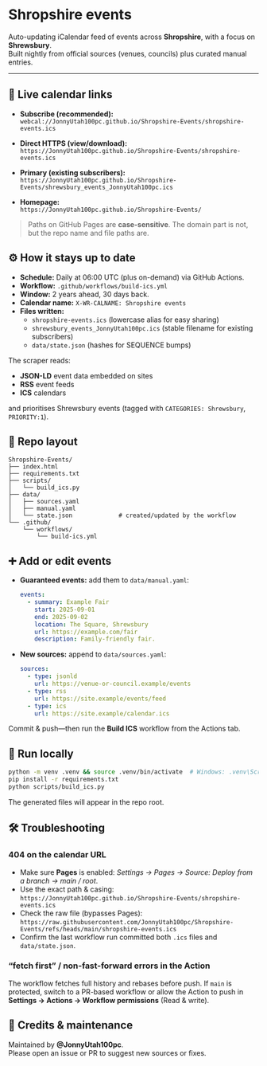 # Shropshire events

Auto-updating iCalendar feed of events across **Shropshire**, with a focus on **Shrewsbury**.  
Built nightly from official sources (venues, councils) plus curated manual entries.

---

## 📅 Live calendar links

- **Subscribe (recommended):**  
  `webcal://JonnyUtah100pc.github.io/Shropshire-Events/shropshire-events.ics`

- **Direct HTTPS (view/download):**  
  `https://JonnyUtah100pc.github.io/Shropshire-Events/shropshire-events.ics`

- **Primary (existing subscribers):**  
  `https://JonnyUtah100pc.github.io/Shropshire-Events/shrewsbury_events_JonnyUtah100pc.ics`

- **Homepage:**  
  `https://JonnyUtah100pc.github.io/Shropshire-Events/`

> Paths on GitHub Pages are **case-sensitive**. The domain part is not, but the repo name and file paths are.


## ⚙️ How it stays up to date

- **Schedule:** Daily at 06:00 UTC (plus on-demand) via GitHub Actions.  
- **Workflow:** `.github/workflows/build-ics.yml`  
- **Window:** 2 years ahead, 30 days back.  
- **Calendar name:** `X-WR-CALNAME: Shropshire events`  
- **Files written:**  
  - `shropshire-events.ics` (lowercase alias for easy sharing)  
  - `shrewsbury_events_JonnyUtah100pc.ics` (stable filename for existing subscribers)  
  - `data/state.json` (hashes for SEQUENCE bumps)

The scraper reads:

- **JSON-LD** event data embedded on sites
- **RSS** event feeds
- **ICS** calendars

and prioritises Shrewsbury events (tagged with `CATEGORIES: Shrewsbury`, `PRIORITY:1`).


## 🧭 Repo layout

```
Shropshire-Events/
├── index.html
├── requirements.txt
├── scripts/
│   └── build_ics.py
├── data/
│   ├── sources.yaml
│   ├── manual.yaml
│   └── state.json             # created/updated by the workflow
└── .github/
    └── workflows/
        └── build-ics.yml
```


## ➕ Add or edit events

- **Guaranteed events:** add them to `data/manual.yaml`:
  ```yaml
  events:
    - summary: Example Fair
      start: 2025-09-01
      end: 2025-09-02
      location: The Square, Shrewsbury
      url: https://example.com/fair
      description: Family-friendly fair.
  ```

- **New sources:** append to `data/sources.yaml`:
  ```yaml
  sources:
    - type: jsonld
      url: https://venue-or-council.example/events
    - type: rss
      url: https://site.example/events/feed
    - type: ics
      url: https://site.example/calendar.ics
  ```

Commit & push—then run the **Build ICS** workflow from the Actions tab.


## 🧪 Run locally

```bash
python -m venv .venv && source .venv/bin/activate  # Windows: .venv\Scripts\activate
pip install -r requirements.txt
python scripts/build_ics.py
```

The generated files will appear in the repo root.


## 🛠️ Troubleshooting

### 404 on the calendar URL
- Make sure **Pages** is enabled: *Settings → Pages → Source: Deploy from a branch → main / root*.
- Use the exact path & casing:  
  `https://JonnyUtah100pc.github.io/Shropshire-Events/shropshire-events.ics`
- Check the raw file (bypasses Pages):  
  `https://raw.githubusercontent.com/JonnyUtah100pc/Shropshire-Events/refs/heads/main/shropshire-events.ics`
- Confirm the last workflow run committed both `.ics` files and `data/state.json`.

### “fetch first” / non-fast-forward errors in the Action
The workflow fetches full history and rebases before push. If `main` is protected, switch to a PR-based workflow or allow the Action to push in **Settings → Actions → Workflow permissions** (Read & write).


## 🙌 Credits & maintenance

Maintained by **@JonnyUtah100pc**.  
Please open an issue or PR to suggest new sources or fixes.
